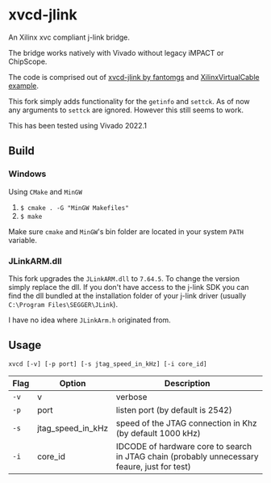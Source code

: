# xvcd-jlink

An Xilinx xvc compliant j-link bridge.

The bridge works natively with Vivado without legacy iMPACT or ChipScope.

The code is comprised out of [xvcd-jlink by fantomgs](https://github.com/fantomgs/xvcd-jlink) and [XilinxVirtualCable example](https://github.com/Xilinx/XilinxVirtualCable).

This fork simply adds functionality for the `getinfo` and `settck`.
As of now any arguments to `settck` are ignored.
However this still seems to work.

This has been tested using Vivado 2022.1

## Build

### Windows 

Using `CMake` and `MinGW`

1. `$ cmake . -G "MinGW Makefiles"`
2. `$ make`

Make sure `cmake` and `MinGW`'s bin folder are located in your system `PATH` variable.

### JLinkARM.dll

This fork upgrades the `JLinkARM.dll` to `7.64.5`.
To change the version simply replace the dll.
If you don't have access to the j-link SDK you can find the dll bundled at the installation folder of your j-link driver (usually `C:\Program Files\SEGGER\JLink`).

I have no idea where `JLinkArm.h` originated from.

## Usage
`xvcd [-v] [-p port] [-s jtag_speed_in_kHz] [-i core_id]`

| Flag | Option | Description |
|---|---|---|
| `-v` | v | verbose |
| `-p` | port | listen port (by default is 2542) |
| `-s` | jtag_speed_in_kHz | speed of the JTAG connection in Khz (by default 1000 kHz) |
| `-i` | core_id | IDCODE of hardware core to search in JTAG chain (probably unnecessary feaure, just for test) |
